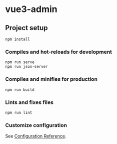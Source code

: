 # vue3-admin

## Project setup

```
npm install
```

### Compiles and hot-reloads for development

```
npm run serve
npm run json-server
```

### Compiles and minifies for production

```
npm run build
```

### Lints and fixes files

```
npm run lint
```

### Customize configuration

See [Configuration Reference](https://cli.vuejs.org/config/).
